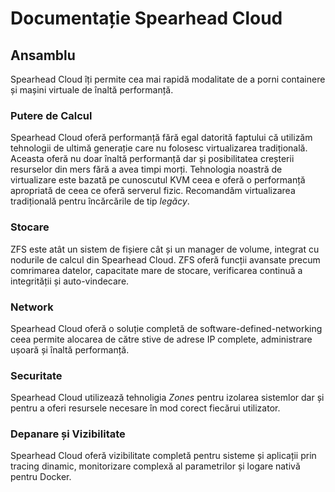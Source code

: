 # Documentație Spearhead Cloud

## Ansamblu
Spearhead Cloud îți permite cea mai rapidă modalitate de a porni containere și
mașini virtuale de înaltă performanță.


### Putere de Calcul
Spearhead Cloud oferă performanță fără egal datorită faptului că utilizăm
tehnologii de ultimă generație care nu folosesc virtualizarea tradițională. Aceasta
oferă nu doar înaltă performanță dar și posibilitatea creșterii resurselor din
mers fără a avea timpi morți.
Tehnologia noastră de virtualizare este bazată pe cunoscutul KVM ceea e oferă o
performanță apropriată de ceea ce oferă serverul fizic. Recomandăm virtualizarea
tradițională pentru încărcările de tip *legăcy*.


### Stocare
ZFS este atât un sistem de fișiere cât și un manager de volume, integrat cu
nodurile de calcul din Spearhead Cloud. ZFS oferă funcții avansate precum
comrimarea datelor, capacitate mare de stocare, verificarea continuă a
integrității și auto-vindecare.

### Network
Spearhead Cloud oferă o soluție completă de software-defined-networking ceea
permite alocarea de către stive de adrese IP complete, administrare ușoară și
înaltă performanță.

### Securitate
Spearhead Cloud utilizează tehnoligia *Zones* pentru izolarea sistemlor dar și
pentru a oferi resursele necesare în mod corect fiecărui utilizator.


### Depanare și Vizibilitate
Spearhead Cloud oferă vizibilitate completă pentru sisteme și aplicații prin
tracing dinamic, monitorizare complexă al parametrilor și logare nativă pentru
Docker.
